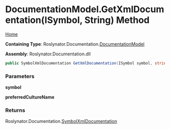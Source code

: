 <a name="_top"></a>

# DocumentationModel\.GetXmlDocumentation\(ISymbol, String\) Method

[Home](../../../../README.md#_top)

**Containing Type**: Roslynator\.Documentation\.[DocumentationModel](../README.md#_top)

**Assembly**: Roslynator\.Documentation\.dll

```csharp
public SymbolXmlDocumentation GetXmlDocumentation(ISymbol symbol, string preferredCultureName = null)
```

### Parameters

**symbol**

**preferredCultureName**

### Returns

Roslynator\.Documentation\.[SymbolXmlDocumentation](../../SymbolXmlDocumentation/README.md#_top)

